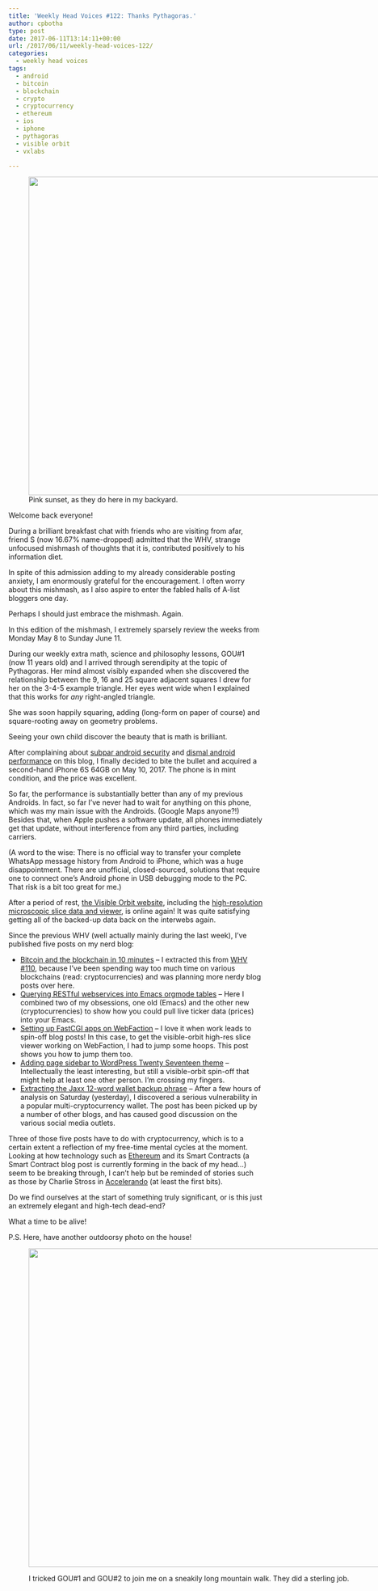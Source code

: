 ```yaml
---
title: 'Weekly Head Voices #122: Thanks Pythagoras.'
author: cpbotha
type: post
date: 2017-06-11T13:14:11+00:00
url: /2017/06/11/weekly-head-voices-122/
categories:
  - weekly head voices
tags:
  - android
  - bitcoin
  - blockchain
  - crypto
  - cryptocurrency
  - ethereum
  - ios
  - iphone
  - pythagoras
  - visible orbit
  - vxlabs

---
```

<figure id="attachment_2902" aria-describedby="caption-attachment-2902" style="width: 840px" class="wp-caption alignnone"><a href="https://cpbotha.net/wp-content/uploads/2017/06/swest_pink_sunset.jpg" data-rel="lightbox-image-0" data-rl_title="" data-rl_caption="" title=""><img data-attachment-id="2902" data-permalink="https://cpbotha.net/2017/06/11/weekly-head-voices-122/swest_pink_sunset/" data-orig-file="https://cpbotha.net/wp-content/uploads/2017/06/swest_pink_sunset.jpg" data-orig-size="4032,3024" data-comments-opened="1" data-image-meta="{&quot;aperture&quot;:&quot;0&quot;,&quot;credit&quot;:&quot;&quot;,&quot;camera&quot;:&quot;&quot;,&quot;caption&quot;:&quot;&quot;,&quot;created_timestamp&quot;:&quot;0&quot;,&quot;copyright&quot;:&quot;&quot;,&quot;focal_length&quot;:&quot;0&quot;,&quot;iso&quot;:&quot;0&quot;,&quot;shutter_speed&quot;:&quot;0&quot;,&quot;title&quot;:&quot;&quot;,&quot;orientation&quot;:&quot;0&quot;}" data-image-title="swest_pink_sunset" data-image-description="" data-medium-file="https://cpbotha.net/wp-content/uploads/2017/06/swest_pink_sunset-300x225.jpg" data-large-file="https://cpbotha.net/wp-content/uploads/2017/06/swest_pink_sunset-1024x768.jpg" class="wp-image-2902 size-large" src="https://cpbotha.net/wp-content/uploads/2017/06/swest_pink_sunset-1024x768.jpg" alt="" width="840" height="630" srcset="https://cpbotha.net/wp-content/uploads/2017/06/swest_pink_sunset-1024x768.jpg 1024w, https://cpbotha.net/wp-content/uploads/2017/06/swest_pink_sunset-300x225.jpg 300w, https://cpbotha.net/wp-content/uploads/2017/06/swest_pink_sunset-768x576.jpg 768w, https://cpbotha.net/wp-content/uploads/2017/06/swest_pink_sunset-1200x900.jpg 1200w" sizes="(max-width: 709px) 85vw, (max-width: 909px) 67vw, (max-width: 1362px) 62vw, 840px" /></a><figcaption id="caption-attachment-2902" class="wp-caption-text">Pink sunset, as they do here in my backyard.</figcaption></figure> 

Welcome back everyone!

During a brilliant breakfast chat with friends who are visiting from afar, friend S (now 16.67% name-dropped) admitted that the WHV, strange unfocused mishmash of thoughts that it is, contributed positively to his information diet.

In spite of this admission adding to my already considerable posting anxiety, I am enormously grateful for the encouragement. I often worry about this mishmash, as I also aspire to enter the fabled halls of A-list bloggers one day.

Perhaps I should just embrace the mishmash. Again.

In this edition of the mishmash, I extremely sparsely review the weeks from Monday May 8 to Sunday June 11.

During our weekly extra math, science and philosophy lessons, GOU#1 (now 11 years old) and I arrived through serendipity at the topic of Pythagoras. Her mind almost visibly expanded when she discovered the relationship between the 9, 16 and 25 square adjacent squares I drew for her on the 3-4-5 example triangle. Her eyes went wide when I explained that this works for _any_ right-angled triangle.

She was soon happily squaring, adding (long-form on paper of course) and square-rooting away on geometry problems.

Seeing your own child discover the beauty that is math is brilliant.

After complaining about [subpar android security][1] and [dismal android performance][2] on this blog, I finally decided to bite the bullet and acquired a second-hand iPhone 6S 64GB on May 10, 2017. The phone is in mint condition, and the price was excellent.

So far, the performance is substantially better than any of my previous Androids. In fact, so far I&#8217;ve never had to wait for anything on this phone, which was my main issue with the Androids. (Google Maps anyone?!) Besides that, when Apple pushes a software update, all phones immediately get that update, without interference from any third parties, including carriers.

(A word to the wise: There is no official way to transfer your complete WhatsApp message history from Android to iPhone, which was a huge disappointment. There are unofficial, closed-sourced, solutions that require one to connect one&#8217;s Android phone in USB debugging mode to the PC. That risk is a bit too great for me.)

After a period of rest, [the Visible Orbit website][3], including the [high-resolution microscopic slice data and viewer][4], is online again! It was quite satisfying getting all of the backed-up data back on the interwebs again.

Since the previous WHV (well actually mainly during the last week), I&#8217;ve published five posts on my nerd blog:

  * [Bitcoin and the blockchain in 10 minutes][5] &#8211; I extracted this from [WHV #110][6], because I&#8217;ve been spending way too much time on various blockchains (read: cryptocurrencies) and was planning more nerdy blog posts over here.
  * [Querying RESTful webservices into Emacs orgmode tables][7] &#8211; Here I combined two of my obsessions, one old (Emacs) and the other new (cryptocurrencies) to show how you could pull live ticker data (prices) into your Emacs.
  * [Setting up FastCGI apps on WebFaction][8] &#8211; I love it when work leads to spin-off blog posts! In this case, to get the visible-orbit high-res slice viewer working on WebFaction, I had to jump some hoops. This post shows you how to jump them too.
  * [Adding page sidebar to WordPress Twenty Seventeen theme][9] &#8211; Intellectually the least interesting, but still a visible-orbit spin-off that might help at least one other person. I&#8217;m crossing my fingers.
  * [Extracting the Jaxx 12-word wallet backup phrase][10] &#8211; After a few hours of analysis on Saturday (yesterday), I discovered a serious vulnerability in a popular multi-cryptocurrency wallet. The post has been picked up by a number of other blogs, and has caused good discussion on the various social media outlets.

Three of those five posts have to do with cryptocurrency, which is to a certain extent a reflection of my free-time mental cycles at the moment. Looking at how technology such as [Ethereum][11] and its Smart Contracts (a Smart Contract blog post is currently forming in the back of my head&#8230;) seem to be breaking through, I can&#8217;t help but be reminded of stories such as those by Charlie Stross in [Accelerando][12] (at least the first bits).

Do we find ourselves at the start of something truly significant, or is this just an extremely elegant and high-tech dead-end?

What a time to be alive!

P.S. Here, have another outdoorsy photo on the house!<figure id="attachment_2904" aria-describedby="caption-attachment-2904" style="width: 840px" class="wp-caption alignnone"><a href="https://cpbotha.net/wp-content/uploads/2017/06/IMG_0109.jpg" data-rel="lightbox-image-1" data-rl_title="" data-rl_caption="" title="">

<img data-attachment-id="2904" data-permalink="https://cpbotha.net/2017/06/11/weekly-head-voices-122/img_0109/" data-orig-file="https://cpbotha.net/wp-content/uploads/2017/06/IMG_0109.jpg" data-orig-size="4032,3024" data-comments-opened="1" data-image-meta="{&quot;aperture&quot;:&quot;2.2&quot;,&quot;credit&quot;:&quot;&quot;,&quot;camera&quot;:&quot;iPhone 6s&quot;,&quot;caption&quot;:&quot;&quot;,&quot;created_timestamp&quot;:&quot;1495384301&quot;,&quot;copyright&quot;:&quot;&quot;,&quot;focal_length&quot;:&quot;4.15&quot;,&quot;iso&quot;:&quot;25&quot;,&quot;shutter_speed&quot;:&quot;0.0008841732979664&quot;,&quot;title&quot;:&quot;&quot;,&quot;orientation&quot;:&quot;1&quot;}" data-image-title="IMG_0109" data-image-description="" data-medium-file="https://cpbotha.net/wp-content/uploads/2017/06/IMG_0109-300x225.jpg" data-large-file="https://cpbotha.net/wp-content/uploads/2017/06/IMG_0109-1024x768.jpg" class="size-large wp-image-2904" src="https://cpbotha.net/wp-content/uploads/2017/06/IMG_0109-1024x768.jpg" alt="" width="840" height="630" srcset="https://cpbotha.net/wp-content/uploads/2017/06/IMG_0109-1024x768.jpg 1024w, https://cpbotha.net/wp-content/uploads/2017/06/IMG_0109-300x225.jpg 300w, https://cpbotha.net/wp-content/uploads/2017/06/IMG_0109-768x576.jpg 768w, https://cpbotha.net/wp-content/uploads/2017/06/IMG_0109-1200x900.jpg 1200w" sizes="(max-width: 709px) 85vw, (max-width: 909px) 67vw, (max-width: 1362px) 62vw, 840px" /></a><figcaption id="caption-attachment-2904" class="wp-caption-text">I tricked GOU#1 and GOU#2 to join me on a sneakily long mountain walk. They did a sterling job.</figcaption></figure>

 [1]: /2016/11/27/android-security-in-2016-is-a-mess/
 [2]: /2017/02/12/android-vs-iphone-performance-a-quick-note/
 [3]: http://visible-orbit.org/
 [4]: http://visible-orbit.org/the-collection/high-res-section-stacks/
 [5]: https://vxlabs.com/2017/06/03/bitcoin-and-the-blockchain-in-10-minutes/
 [6]: /2016/07/25/weekly-head-voices-110-satoshi/
 [7]: https://vxlabs.com/2017/06/03/querying-restful-webservices-into-emacs-orgmode-tables/
 [8]: https://vxlabs.com/2017/06/06/setting-up-fastcgi-apps-on-webfaction/
 [9]: https://vxlabs.com/2017/06/07/adding-page-sidebar-to-wordpress-twenty-seventeen-theme/
 [10]: https://vxlabs.com/2017/06/10/extracting-the-jaxx-12-word-wallet-backup-phrase/
 [11]: https://en.wikipedia.org/wiki/Ethereum
 [12]: https://en.wikipedia.org/wiki/Accelerando
